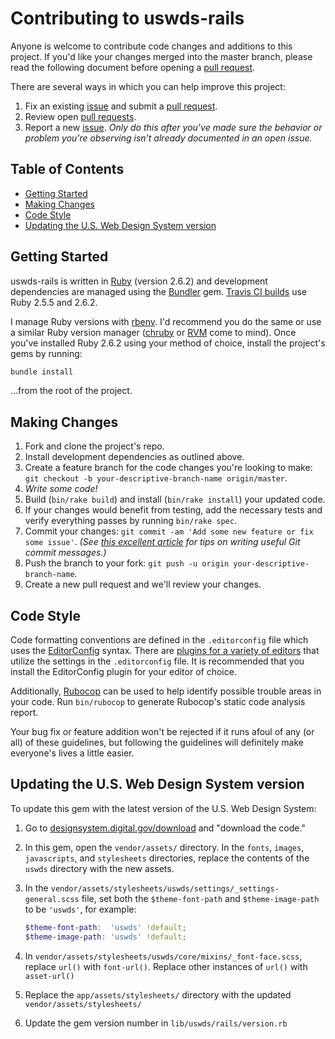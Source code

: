 # Contributing to uswds-rails

Anyone is welcome to contribute code changes and additions to this project. If you'd like your changes merged into the master branch, please read the following document before opening a [pull request][pulls].

There are several ways in which you can help improve this project:

1. Fix an existing [issue][issues] and submit a [pull request][pulls].
1. Review open [pull requests][pulls].
1. Report a new [issue][issues]. _Only do this after you've made sure the behavior or problem you're observing isn't already documented in an open issue._

## Table of Contents

- [Getting Started](#getting-started)
- [Making Changes](#making-changes)
- [Code Style](#code-style)
- [Updating the U.S. Web Design System version](#updating-the-us-web-design-system-version)

## Getting Started

uswds-rails is written in [Ruby](https://www.ruby-lang.org/en/) (version 2.6.2) and development dependencies are managed using the [Bundler](http://bundler.io) gem. [Travis CI builds](https://travis-ci.org/jgarber623/uswds-rails) use Ruby 2.5.5 and 2.6.2.

I manage Ruby versions with [rbenv](https://github.com/rbenv/rbenv). I'd recommend you do the same or use a similar Ruby version manager ([chruby](https://github.com/postmodern/chruby) or [RVM](https://rvm.io) come to mind). Once you've installed Ruby 2.6.2 using your method of choice, install the project's gems by running:

```sh
bundle install
```

…from the root of the project.

## Making Changes

1. Fork and clone the project's repo.
1. Install development dependencies as outlined above.
1. Create a feature branch for the code changes you're looking to make: `git checkout -b your-descriptive-branch-name origin/master`.
1. _Write some code!_
1. Build (`bin/rake build`) and install (`bin/rake install`) your updated code.
1. If your changes would benefit from testing, add the necessary tests and verify everything passes by running `bin/rake spec`.
1. Commit your changes: `git commit -am 'Add some new feature or fix some issue'`. _(See [this excellent article](https://chris.beams.io/posts/git-commit/) for tips on writing useful Git commit messages.)_
1. Push the branch to your fork: `git push -u origin your-descriptive-branch-name`.
1. Create a new pull request and we'll review your changes.

## Code Style

Code formatting conventions are defined in the `.editorconfig` file which uses the [EditorConfig](http://editorconfig.org) syntax. There are [plugins for a variety of editors](http://editorconfig.org/#download) that utilize the settings in the `.editorconfig` file. It is recommended that you install the EditorConfig plugin for your editor of choice.

Additionally, [Rubocop](https://github.com/bbatsov/rubocop) can be used to help identify possible trouble areas in your code. Run `bin/rubocop` to generate Rubocop's static code analysis report.

Your bug fix or feature addition won't be rejected if it runs afoul of any (or all) of these guidelines, but following the guidelines will definitely make everyone's lives a little easier.

[gemfile]: https://github.com/jgarber623/uswds-rails/blob/master/Gemfile
[issues]: https://github.com/jgarber623/uswds-rails/issues
[license]: https://github.com/jgarber623/uswds-rails/blob/master/LICENSE.md
[pulls]: https://github.com/jgarber623/uswds-rails/pulls

## Updating the U.S. Web Design System version

To update this gem with the latest version of the U.S. Web Design System:

1. Go to [designsystem.digital.gov/download](https://designsystem.digital.gov/download) and "download the code."

2. In this gem, open the `vendor/assets/` directory. In the `fonts`, `images`, `javascripts`, and `stylesheets` directories, replace the contents of the `uswds` directory with the new assets.

3. In the `vendor/assets/stylesheets/uswds/settings/_settings-general.scss` file, set both the `$theme-font-path` and `$theme-image-path` to be `'uswds'`, for example:

    ```scss
    $theme-font-path:  'uswds' !default;
    $theme-image-path: 'uswds' !default;
    ```

4. In `vendor/assets/stylesheets/uswds/core/mixins/_font-face.scss`, replace `url()` with `font-url()`. Replace other instances of `url()` with `asset-url()`

5. Replace the `app/assets/stylesheets/` directory with the updated `vendor/assets/stylesheets/`

6. Update the gem version number in `lib/uswds/rails/version.rb`
